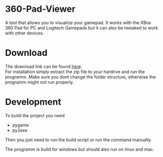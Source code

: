 360-Pad-Viewer
==============

A tool that allows you to visualize your gamepad.
It works with the XBox 360 Pad for PC and Logitech Gamepads but
it can also be tweaked to work with other devices.

Download
========

The download link can be found <a href="bin/xbox_viewer.zip">here</a>.<br>
For installation simply extract the zip file to your hardrive and run the programm.
Make sure you dont change the folder structure, otherwise the programm might not run properly.

Development
===========

To build the project you need
* pygame
* py2exe

Then you just need to run the build script or run the command manually.

The programm is build for windows but should also run on linux and mac.
